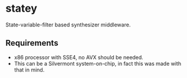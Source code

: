# statey
State-variable-filter based synthesizer middleware.

## Requirements

- x86 processor with SSE4, no AVX should be needed.
- This can be a Silvermont system-on-chip, in fact this was made with that in mind.